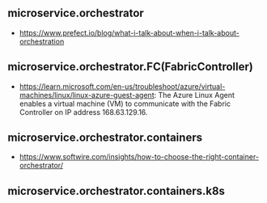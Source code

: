 ## microservice.orchestrator

- https://www.prefect.io/blog/what-i-talk-about-when-i-talk-about-orchestration

## microservice.orchestrator.FC(FabricController)

- https://learn.microsoft.com/en-us/troubleshoot/azure/virtual-machines/linux/linux-azure-guest-agent: The Azure Linux Agent enables a virtual machine (VM) to communicate with the Fabric Controller on IP address 168.63.129.16.

## microservice.orchestrator.containers

- https://www.softwire.com/insights/how-to-choose-the-right-container-orchestrator/

## microservice.orchestrator.containers.k8s
